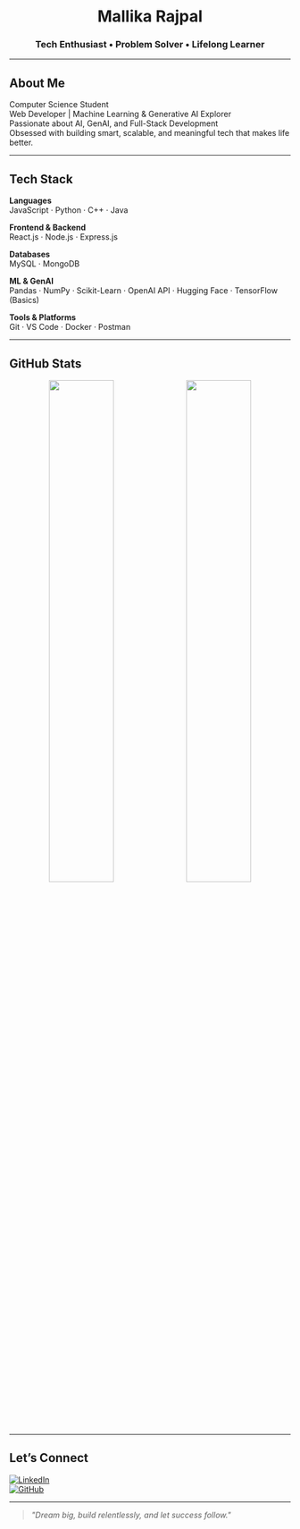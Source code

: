 <h1 align="center">Mallika Rajpal</h1>
<h3 align="center">Tech Enthusiast • Problem Solver • Lifelong Learner</h3>

---

## About Me  
Computer Science Student  
Web Developer | Machine Learning & Generative AI Explorer  
Passionate about AI, GenAI, and Full-Stack Development  
Obsessed with building smart, scalable, and meaningful tech that makes life better.

---

## Tech Stack  

**Languages**  
JavaScript · Python · C++ · Java  

**Frontend & Backend**  
React.js · Node.js · Express.js  

**Databases**  
MySQL · MongoDB  

**ML & GenAI**  
Pandas · NumPy · Scikit-Learn · OpenAI API · Hugging Face · TensorFlow (Basics)  

**Tools & Platforms**  
Git · VS Code · Docker · Postman  

---

## GitHub Stats  

<p align="center">
  <img src="https://github-readme-stats.vercel.app/api?username=Mallika-Rajpal&show_icons=true&theme=tokyonight" width="48%" />
  <img src="https://github-readme-stats.vercel.app/api/top-langs/?username=Mallika-Rajpal&layout=compact&theme=tokyonight" width="48%" />
</p>

---

## Let’s Connect  

[![LinkedIn](https://img.shields.io/badge/-LinkedIn-blue?style=for-the-badge&logo=linkedin)](https://linkedin.com/in/mallika-rajpal-0921a8245)  
[![GitHub](https://img.shields.io/badge/-GitHub-black?style=for-the-badge&logo=github)](https://github.com/Mallika-Rajpal)  

---

> _"Dream big, build relentlessly, and let success follow."_


